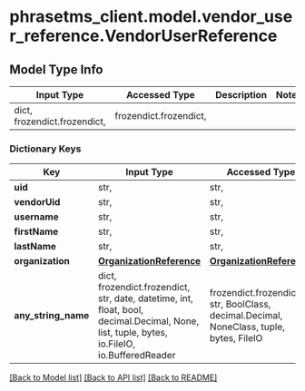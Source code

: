 # phrasetms_client.model.vendor_user_reference.VendorUserReference

## Model Type Info

| Input Type                   | Accessed Type          | Description | Notes |
| ---------------------------- | ---------------------- | ----------- | ----- |
| dict, frozendict.frozendict, | frozendict.frozendict, |             |

### Dictionary Keys

| Key                 | Input Type                                                                                                                                  | Accessed Type                                                                           | Description                                                        | Notes      |
| ------------------- | ------------------------------------------------------------------------------------------------------------------------------------------- | --------------------------------------------------------------------------------------- | ------------------------------------------------------------------ | ---------- |
| **uid**             | str,                                                                                                                                        | str,                                                                                    |                                                                    | [optional] |
| **vendorUid**       | str,                                                                                                                                        | str,                                                                                    |                                                                    | [optional] |
| **username**        | str,                                                                                                                                        | str,                                                                                    |                                                                    | [optional] |
| **firstName**       | str,                                                                                                                                        | str,                                                                                    |                                                                    | [optional] |
| **lastName**        | str,                                                                                                                                        | str,                                                                                    |                                                                    | [optional] |
| **organization**    | [**OrganizationReference**](OrganizationReference.md)                                                                                       | [**OrganizationReference**](OrganizationReference.md)                                   |                                                                    | [optional] |
| **any_string_name** | dict, frozendict.frozendict, str, date, datetime, int, float, bool, decimal.Decimal, None, list, tuple, bytes, io.FileIO, io.BufferedReader | frozendict.frozendict, str, BoolClass, decimal.Decimal, NoneClass, tuple, bytes, FileIO | any string name can be used but the value must be the correct type | [optional] |

[[Back to Model list]](../../README.md#documentation-for-models) [[Back to API list]](../../README.md#documentation-for-api-endpoints) [[Back to README]](../../README.md)
